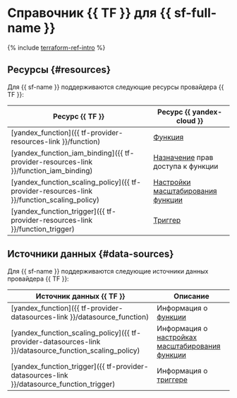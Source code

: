 # Справочник {{ TF }} для {{ sf-full-name }}

{% include [terraform-ref-intro](../_includes/terraform-ref-intro.md) %}

## Ресурсы {#resources}

Для {{ sf-name }} поддерживаются следующие ресурсы провайдера {{ TF }}:

| **Ресурс {{ TF }}** | **Ресурс {{ yandex-cloud }}** |
| --- | --- |
| [yandex_function]({{ tf-provider-resources-link }}/function) | [Функция](./concepts/function.md) |
| [yandex_function_iam_binding]({{ tf-provider-resources-link }}/function_iam_binding) | [Назначение](../iam/concepts/access-control/index.md#access-bindings) прав доступа к функции |
| [yandex_function_scaling_policy]({{ tf-provider-resources-link }}/function_scaling_policy) | [Настройки масштабирования функции](./concepts/function.md#scaling) |
| [yandex_function_trigger]({{ tf-provider-resources-link }}/function_trigger) | [Триггер](./concepts/trigger/index.md) |

## Источники данных {#data-sources}

Для {{ sf-name }} поддерживаются следующие источники данных провайдера {{ TF }}:

| **Источник данных {{ TF }}** | **Описание** |
| --- | --- |
| [yandex_function]({{ tf-provider-datasources-link }}/datasource_function) | Информация о [функции](./concepts/function.md) |
| [yandex_function_scaling_policy]({{ tf-provider-datasources-link }}/datasource_function_scaling_policy) | Информация о [настройках масштабирования функции](./concepts/function.md#scaling) |
| [yandex_function_trigger]({{ tf-provider-datasources-link }}/datasource_function_trigger) | Информация о [триггере](./concepts/trigger/index.md) |